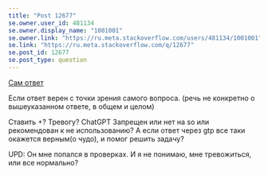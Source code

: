 ```yaml
---
title: "Post 12677"
se.owner.user_id: 481134
se.owner.display_name: "1001001"
se.owner.link: "https://ru.meta.stackoverflow.com/users/481134/1001001"
se.link: "https://ru.meta.stackoverflow.com/q/12677"
se.post_id: 12677
se.post_type: question
---
```

<p><a href="https://ru.stackoverflow.com/questions/1517720/%D0%9A%D1%80%D0%B5%D1%81%D1%82%D0%B8%D0%BA%D0%B8-%D0%BD%D0%BE%D0%BB%D0%B8%D0%BA%D0%B8%D0%B1%D0%B0%D0%B3/1517743#1517743">Сам ответ</a></p>
<p>Если ответ верен с точки зрения самого вопроса. (речь не конкретно о вышеуказанном ответе, в общем и целом)</p>
<p>Ставить +? Тревогу? ChatGPT Запрещен или нет на so или рекомендован к не использованию? А если ответ через gtp все таки окажется верным(о чудо), и помог решить задачу?</p>
<p>UPD: Он мне попался в проверках. И я не понимаю, мне тревожиться, или все нормально?</p>
